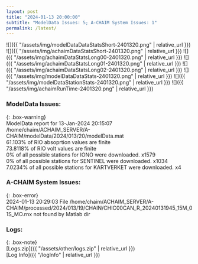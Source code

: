 ```yaml
---
layout: post
title: "2024-01-13 20:00:00"
subtitle: "ModelData Issues: 5; A-CHAIM System Issues: 1"
permalink: /latest/
---
```


![]({{ "/assets/img/modelDataDataStatsShort-2401320.png" | relative_url }})
![]({{ "/assets/img/achaimDataStatsShort-2401320.png" | relative_url }})
![]({{ "/assets/img/achaimDataStatsLong00-2401320.png" | relative_url }})
![]({{ "/assets/img/achaimDataStatsLong01-2401320.png" | relative_url }})
![]({{ "/assets/img/achaimDataStatsLong02-2401320.png" | relative_url }})
![]({{ "/assets/img/modelDataDataStats-2401320.png" | relative_url }})
![]({{ "/assets/img/modelDataStationStats-2401320.png" | relative_url }})
![]({{ "/assets/img/achaimRunTime-2401320.png" | relative_url }})


### ModelData Issues:  
  
{: .box-warning}  
 ModelData report for 13-Jan-2024 20:15:07   
 /home/chaim/ACHAIM_SERVER/A-CHAIM/modelData/2024/013/20/modelData.mat   
 61.103% of RIO absoprtion values are finite   
 73.8118% of RIO volt values are finite   
 0% of all possible stations for IONO were downloaded. x1579   
 0% of all possible stations for SENTINEL were downloaded. x1034   
 7.0234% of all possible stations for KARTVERKET were downloaded. x4   
  
### A-CHAIM System Issues:  
  
{: .box-error}  
2024-01-13 20:29:03 File /home/chaim/ACHAIM_SERVER/A-CHAIM/processed/2024/013/19/CHAIN/CHIC00CAN_R_20240131945_15M_01S_MO.rnx not found by Matlab dir  

### Logs:  
  
{: .box-note}  
[Logs.zip]({{ "/assets/other/logs.zip" | relative_url }})  
[Log Info]({{ "/logInfo" | relative_url }})  
